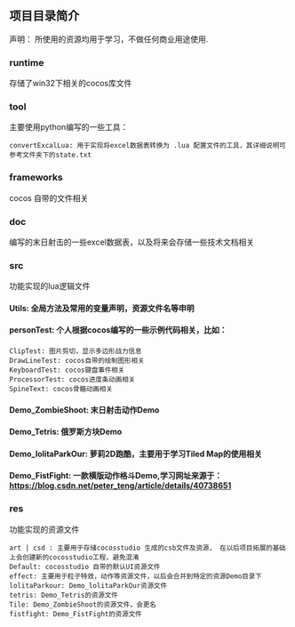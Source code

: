 ## 项目目录简介
声明： 所使用的资源均用于学习，不做任何商业用途使用.

### runtime
存储了win32下相关的cocos库文件

### tool
主要使用python编写的一些工具：
```
convertExcalLua: 用于实现将excel数据表转换为 .lua 配置文件的工具，其详细说明可参考文件夹下的state.txt
```

### frameworks 
cocos 自带的文件相关

### doc
编写的末日射击的一些excel数据表，以及将来会存储一些技术文档相关

### src
功能实现的lua逻辑文件
#### Utils: 全局方法及常用的变量声明，资源文件名等申明
#### personTest: 个人根据cocos编写的一些示例代码相关，比如：
```
ClipTest: 图片剪切，显示多边形战力信息
DrawLineTest: cocos自带的绘制图形相关
KeyboardTest: cocos键盘事件相关
ProcessorTest: cocos进度条动画相关
SpineText: cocos骨骼动画相关
```
#### Demo_ZombieShoot: 末日射击动作Demo
#### Demo_Tetris: 俄罗斯方块Demo
#### Demo_lolitaParkOur: 萝莉2D跑酷，主要用于学习Tiled Map的使用相关
#### Demo_FistFight: 一款横版动作格斗Demo,学习网址来源于：https://blog.csdn.net/peter_teng/article/details/40738651

### res
功能实现的资源文件
```
art | csd : 主要用于存储cocosstudio 生成的csb文件及资源， 在以后项目拓展的基础上会创建新的cocosstudio工程，避免混淆
Default: cocosstudio 自带的默认UI资源文件
effect: 主要用于粒子特效，动作等资源文件，以后会合并到特定的资源Demo目录下
lolitaParkour: Demo_lolitaParkOur资源文件
tetris: Demo_Tetris的资源文件
Tile: Demo_ZombieShoot的资源文件，会更名
fistfight: Demo_FistFight的资源文件
```





